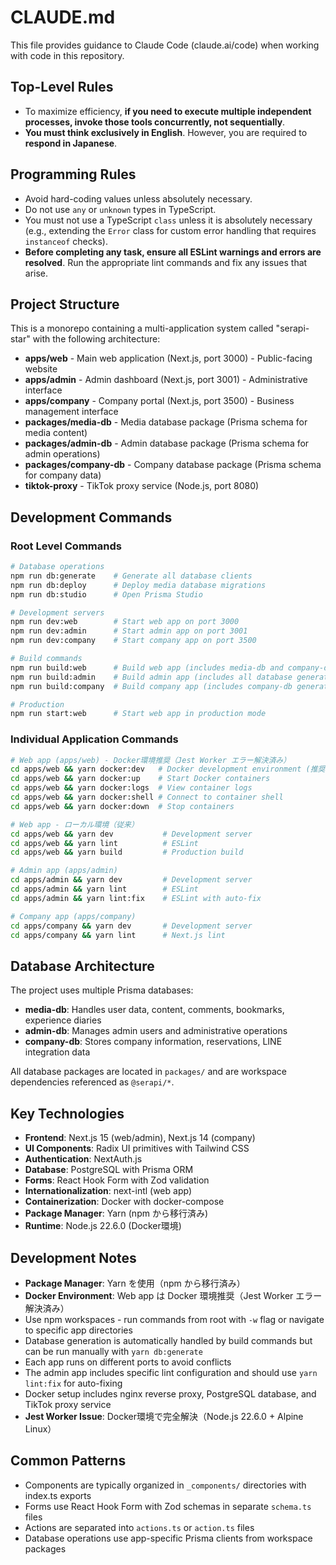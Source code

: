 # CLAUDE.md

This file provides guidance to Claude Code (claude.ai/code) when working with code in this repository.

## Top-Level Rules

- To maximize efficiency, **if you need to execute multiple independent processes, invoke those tools concurrently, not sequentially**.
- **You must think exclusively in English**. However, you are required to **respond in Japanese**.

## Programming Rules

- Avoid hard-coding values unless absolutely necessary.
- Do not use `any` or `unknown` types in TypeScript.
- You must not use a TypeScript `class` unless it is absolutely necessary (e.g., extending the `Error` class for custom error handling that requires `instanceof` checks).
- **Before completing any task, ensure all ESLint warnings and errors are resolved**. Run the appropriate lint commands and fix any issues that arise.

## Project Structure

This is a monorepo containing a multi-application system called "serapi-star" with the following architecture:

- **apps/web** - Main web application (Next.js, port 3000) - Public-facing website
- **apps/admin** - Admin dashboard (Next.js, port 3001) - Administrative interface
- **apps/company** - Company portal (Next.js, port 3500) - Business management interface
- **packages/media-db** - Media database package (Prisma schema for media content)
- **packages/admin-db** - Admin database package (Prisma schema for admin operations)
- **packages/company-db** - Company database package (Prisma schema for company data)
- **tiktok-proxy** - TikTok proxy service (Node.js, port 8080)

## Development Commands

### Root Level Commands

```bash
# Database operations
npm run db:generate    # Generate all database clients
npm run db:deploy      # Deploy media database migrations
npm run db:studio      # Open Prisma Studio

# Development servers
npm run dev:web        # Start web app on port 3000
npm run dev:admin      # Start admin app on port 3001
npm run dev:company    # Start company app on port 3500

# Build commands
npm run build:web      # Build web app (includes media-db and company-db generation)
npm run build:admin    # Build admin app (includes all database generation)
npm run build:company  # Build company app (includes company-db generation)

# Production
npm run start:web      # Start web app in production mode
```

### Individual Application Commands

```bash
# Web app (apps/web) - Docker環境推奨（Jest Worker エラー解決済み）
cd apps/web && yarn docker:dev   # Docker development environment (推奨)
cd apps/web && yarn docker:up    # Start Docker containers
cd apps/web && yarn docker:logs  # View container logs
cd apps/web && yarn docker:shell # Connect to container shell
cd apps/web && yarn docker:down  # Stop containers

# Web app - ローカル環境（従来）
cd apps/web && yarn dev           # Development server
cd apps/web && yarn lint          # ESLint
cd apps/web && yarn build         # Production build

# Admin app (apps/admin)
cd apps/admin && yarn dev         # Development server
cd apps/admin && yarn lint        # ESLint
cd apps/admin && yarn lint:fix    # ESLint with auto-fix

# Company app (apps/company)
cd apps/company && yarn dev       # Development server
cd apps/company && yarn lint      # Next.js lint
```

## Database Architecture

The project uses multiple Prisma databases:

- **media-db**: Handles user data, content, comments, bookmarks, experience diaries
- **admin-db**: Manages admin users and administrative operations
- **company-db**: Stores company information, reservations, LINE integration data

All database packages are located in `packages/` and are workspace dependencies referenced as `@serapi/*`.

## Key Technologies

- **Frontend**: Next.js 15 (web/admin), Next.js 14 (company)
- **UI Components**: Radix UI primitives with Tailwind CSS
- **Authentication**: NextAuth.js
- **Database**: PostgreSQL with Prisma ORM
- **Forms**: React Hook Form with Zod validation
- **Internationalization**: next-intl (web app)
- **Containerization**: Docker with docker-compose
- **Package Manager**: Yarn (npm から移行済み)
- **Runtime**: Node.js 22.6.0 (Docker環境)

## Development Notes

- **Package Manager**: Yarn を使用（npm から移行済み）
- **Docker Environment**: Web app は Docker 環境推奨（Jest Worker エラー解決済み）
- Use npm workspaces - run commands from root with `-w` flag or navigate to specific app directories
- Database generation is automatically handled by build commands but can be run manually with `yarn db:generate`
- Each app runs on different ports to avoid conflicts
- The admin app includes specific lint configuration and should use `yarn lint:fix` for auto-fixing
- Docker setup includes nginx reverse proxy, PostgreSQL database, and TikTok proxy service
- **Jest Worker Issue**: Docker環境で完全解決（Node.js 22.6.0 + Alpine Linux）

## Common Patterns

- Components are typically organized in `_components/` directories with index.ts exports
- Forms use React Hook Form with Zod schemas in separate `schema.ts` files
- Actions are separated into `actions.ts` or `action.ts` files
- Database operations use app-specific Prisma clients from workspace packages
